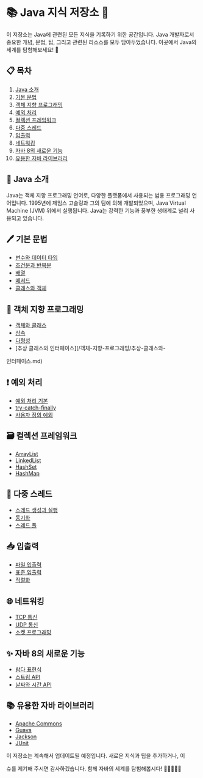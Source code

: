 # 📚 Java 지식 저장소 🚀

이 저장소는 Java에 관련된 모든 지식을 기록하기 위한 공간입니다. Java 개발자로서 중요한 개념, 문법, 팁, 그리고 관련된 리소스를 모두 담아두었습니다. 이곳에서 Java의 세계를 탐험해보세요! 🌟

## 📋 목차

1. [Java 소개](#java-소개)
2. [기본 문법](#기본-문법)
3. [객체 지향 프로그래밍](#객체-지향-프로그래밍)
4. [예외 처리](#예외-처리)
5. [컬렉션 프레임워크](#컬렉션-프레임워크)
6. [다중 스레드](#다중-스레드)
7. [입출력](#입출력)
8. [네트워킹](#네트워킹)
9. [자바 8의 새로운 기능](#자바-8의-새로운-기능)
10. [유용한 자바 라이브러리](#유용한-자바-라이브러리)

## 📖 Java 소개

Java는 객체 지향 프로그래밍 언어로, 다양한 플랫폼에서 사용되는 범용 프로그래밍 언어입니다. 1995년에 제임스 고슬링과 그의 팀에 의해 개발되었으며, Java Virtual Machine (JVM) 위에서 실행됩니다. Java는 강력한 기능과 풍부한 생태계로 널리 사용되고 있습니다.

## 🖊️ 기본 문법

- [변수와 데이터 타입](/기본-문법/변수와-데이터-타입.md)
- [조건문과 반복문](/기본-문법/조건문과-반복문.md)
- [배열](/기본-문법/배열.md)
- [메서드](/기본-문법/메서드.md)
- [클래스와 객체](/기본-문법/클래스와-객체.md)

## 🧱 객체 지향 프로그래밍

- [객체와 클래스](/객체-지향-프로그래밍/객체와-클래스.md)
- [상속](/객체-지향-프로그래밍/상속.md)
- [다형성](/객체-지향-프로그래밍/다형성.md)
- [추상 클래스와 인터페이스](/객체-지향-프로그래밍/추상-클래스와-

인터페이스.md)

## ❗ 예외 처리

- [예외 처리 기본](/예외-처리/예외-처리-기본.md)
- [try-catch-finally](/예외-처리/try-catch-finally.md)
- [사용자 정의 예외](/예외-처리/사용자-정의-예외.md)

## 🗃️ 컬렉션 프레임워크

- [ArrayList](/컬렉션-프레임워크/ArrayList.md)
- [LinkedList](/컬렉션-프레임워크/LinkedList.md)
- [HashSet](/컬렉션-프레임워크/HashSet.md)
- [HashMap](/컬렉션-프레임워크/HashMap.md)

## 🔄 다중 스레드

- [스레드 생성과 실행](/다중-스레드/스레드-생성과-실행.md)
- [동기화](/다중-스레드/동기화.md)
- [스레드 풀](/다중-스레드/스레드-풀.md)

## 📥 입출력

- [파일 입출력](/입출력/파일-입출력.md)
- [표준 입출력](/입출력/표준-입출력.md)
- [직렬화](/입출력/직렬화.md)

## 🌐 네트워킹

- [TCP 통신](/네트워킹/TCP-통신.md)
- [UDP 통신](/네트워킹/UDP-통신.md)
- [소켓 프로그래밍](/네트워킹/소켓-프로그래밍.md)

## ✨ 자바 8의 새로운 기능

- [람다 표현식](/자바-8의-새로운-기능/람다-표현식.md)
- [스트림 API](/자바-8의-새로운-기능/스트림-API.md)
- [날짜와 시간 API](/자바-8의-새로운-기능/날짜와-시간-API.md)

## 📚 유용한 자바 라이브러리

- [Apache Commons](/유용한-자바-라이브러리/Apache-Commons.md)
- [Guava](/유용한-자바-라이브러리/Guava.md)
- [Jackson](/유용한-자바-라이브러리/Jackson.md)
- [JUnit](/유용한-자바-라이브러리/JUnit.md)

이 저장소는 계속해서 업데이트될 예정입니다. 새로운 지식과 팁을 추가하거나, 이

슈를 제기해 주시면 감사하겠습니다. 함께 자바의 세계를 탐험해봅시다! 💪👩‍💻👨‍💻
